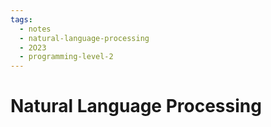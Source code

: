 ```yaml
---
tags:
  - notes
  - natural-language-processing
  - 2O23
  - programming-level-2
---
```

# Natural Language Processing
